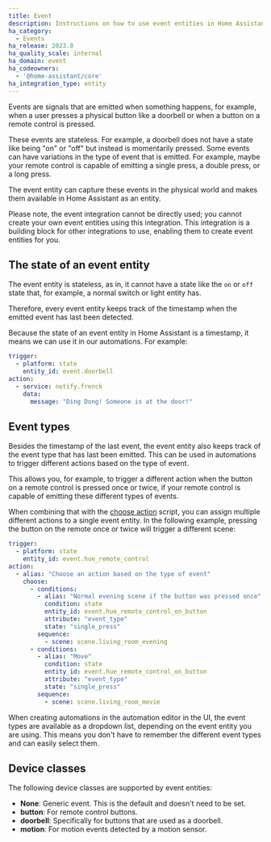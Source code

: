 ```yaml
---
title: Event
description: Instructions on how to use event entities in Home Assistant.
ha_category:
  - Events
ha_release: 2023.8
ha_quality_scale: internal
ha_domain: event
ha_codeowners:
  - '@home-assistant/core'
ha_integration_type: entity
---
```


Events are signals that are emitted when something happens, for example, when a user presses a physical button like a doorbell or when a button on a remote control is pressed.

These events are stateless. For example, a doorbell does not have a state like being "on" or "off" but instead is momentarily pressed. Some events can have variations in the type of event that is emitted. For example, maybe your remote control is capable of emitting a single press, a double press, or a long press.

The event entity can capture these events in the physical world and makes them available in Home Assistant as an entity.

Please note, the event integration cannot be directly used; you cannot create your own event entities using this integration. This integration is a building block for other integrations to use, enabling them to create event entities for you.

## The state of an event entity

The event entity is stateless, as in, it cannot have a state like the `on` or `off` state that, for example, a normal switch or light entity has.

Therefore, every event entity keeps track of the timestamp when the emitted event has last been detected.

Because the state of an event entity in Home Assistant is a timestamp, it means we can use it in our automations. For example:

```yaml
trigger:
  - platform: state
    entity_id: event.doorbell
action:
  - service: notify.frenck
    data:
      message: "Ding Dong! Someone is at the door!"
```

## Event types

Besides the timestamp of the last event, the event entity also keeps track of the event type that has last been emitted. This can be used in automations to trigger different actions based on the type of event.

This allows you, for example, to trigger a different action when the button on a remote control is pressed once or twice, if your remote control is capable of emitting these different types of events.

When combining that with the [choose action](/docs/scripts/#choose-a-group-of-actions) script, you can assign multiple different actions to a single event entity. In the following example, pressing the button on the remote once or twice will trigger a different scene:

```yaml
trigger:
  - platform: state
    entity_id: event.hue_remote_control
action:
  - alias: "Choose an action based on the type of event"
    choose:
      - conditions:
        - alias: "Normal evening scene if the button was pressed once"
          condition: state
          entity_id: event.hue_remote_control_on_button
          attribute: "event_type"
          state: "single_press"
        sequence:
          - scene: scene.living_room_evening
      - conditions:
        - alias: "Move"
          condition: state
          entity_id: event.hue_remote_control_on_button
          attribute: "event_type"
          state: "single_press"
        sequence:
          - scene: scene.living_room_movie
```

When creating automations in the automation editor in the UI, the event types are available as a dropdown list, depending on the event entity you are using. This means you don't have to remember the different event types and can easily select them.

## Device classes

The following device classes are supported by event entities:

- **None**: Generic event. This is the default and doesn't need to be set.
- **button**: For remote control buttons.
- **doorbell**: Specifically for buttons that are used as a doorbell.
- **motion**: For motion events detected by a motion sensor.
